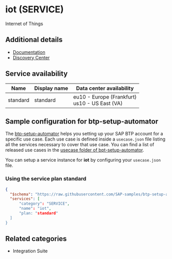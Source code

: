 # iot (SERVICE)

Internet of Things

## Additional details
- [Documentation](https://help.sap.com/viewer/product/SAP_CP_IOT_CF/Cloud/en-US)
- [Discovery Center](https://discovery-center.cloud.sap/serviceCatalog/sap-iot)

## Service availability

| Name | Display name | Data center availability  |
|------|----------------|---------------------------|
|  standard  |  standard  | eu10 - Europe (Frankfurt)<br> us10 - US East (VA)  |

## Sample configuration for btp-setup-automator

The [btp-setup-automator](https://github.com/SAP-samples/btp-setup-automator) helps you setting up your SAP BTP account for a specific use case. Each use case is defined inside a `usecase.json` file listing all the services necessary to cover that use case. You can find a list of released use cases in the [usecase folder of bpt-setup-automator](https://github.com/SAP-samples/btp-setup-automator/tree/main/usecases).

You can setup a service instance for **iot** by configuring your `usecase.json` file.

### Using the service plan **standard**

```json
{
  "$schema": "https://raw.githubusercontent.com/SAP-samples/btp-setup-automator/main/libs/btpsa-usecase.json",
  "services": [
      "category": "SERVICE",
      "name": "iot",
      "plan: "standard"
  ]
}
```


## Related categories
- Integration Suite